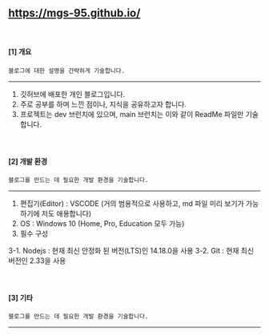 ## https://mgs-95.github.io/

<br>

#### [1] 개요
```블로그에 대한 설명을 간략하게 기술합니다.```

<hr>

1. 깃허브에 배포한 개인 블로그입니다.
2. 주로 공부를 하며 느낀 점이나, 지식을 공유하고자 합니다.
3. 프로젝트는 dev 브런치에 있으며, main 브런치는 이와 같이 ReadMe 파일만 기술합니다.
<br><br><br>

#### [2] 개발 환경
```블로그를 만드는 데 필요한 개발 환경을 기술합니다.```

<hr>

1. 편집기(Editor) : VSCODE (거의 범용적으로 사용하고, md 파일 미리 보기가 가능하기에 저도 애용합니다)
2. OS : Windows 10 (Home, Pro, Education 모두 가능)
3. 필수 구성

  3-1. Nodejs : 현재 최신 안정화 된 버전(LTS)인 14.18.0을 사용
  3-2. Git : 현재 최신 버전인 2.33을 사용
<br><br><br>

#### [3] 기타 
```블로그를 만드는 데 필요한 개발 환경을 기술합니다.```

<hr>






